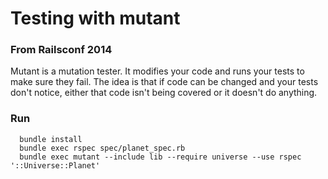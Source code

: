 Testing with mutant
===================

### From Railsconf 2014

Mutant is a mutation tester. It modifies your code and runs your tests to make sure they fail. The idea is that if code can be changed and your tests don't notice, either that code isn't being covered or it doesn't do anything.


### Run

```
  bundle install
  bundle exec rspec spec/planet_spec.rb
  bundle exec mutant --include lib --require universe --use rspec '::Universe::Planet'
```
